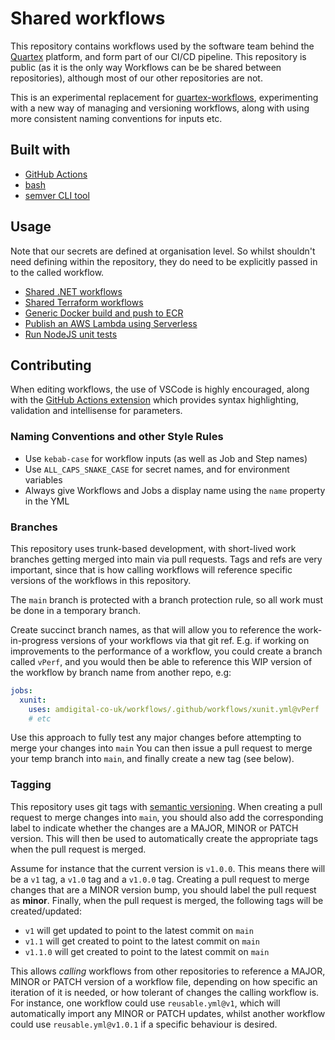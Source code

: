 # Shared workflows

This repository contains workflows used by the software team behind the [Quartex](https://www.quartexcollections.com/) platform, and form part of our CI/CD pipeline. This repository is public (as it is the only way Workflows can be be shared between repositories), although most of our other repositories are not.

This is an experimental replacement for [quartex-workflows](https://github.com/amdigital-co-uk/quartex-workflows), experimenting with a new way of managing and versioning workflows, along with using more consistent naming conventions for inputs etc.

## Built with

- [GitHub Actions](https://docs.github.com/en/actions)
- [bash](https://www.gnu.org/software/bash/)
- [semver CLI tool](https://github.com/fsaintjacques/semver-tool#installation)

## Usage

Note that our secrets are defined at organisation level. So whilst shouldn't need defining within the repository, they do need to be explicitly passed in to the called workflow.

- [Shared .NET workflows](./DOTNET.md)
- [Shared Terraform workflows](./TERRAFORM.md)
- [Generic Docker build and push to ECR](./OTHER.md#build-a-docker-application-and-push-to-ecr)
- [Publish an AWS Lambda using Serverless](./OTHER.md#deploy-a-nodejs-lambda-function-using-docker--serverless)
- [Run NodeJS unit tests](./OTHER.md#run-unit-tests-for-a-nodejs-application)

## Contributing

When editing workflows, the use of VSCode is highly encouraged, along with the [GitHub Actions extension](https://marketplace.visualstudio.com/items?itemName=cschleiden.vscode-github-actions) which provides syntax highlighting, validation and intellisense for parameters.

### Naming Conventions and other Style Rules

- Use `kebab-case` for workflow inputs (as well as Job and Step names)
- Use `ALL_CAPS_SNAKE_CASE` for secret names, and for environment variables
- Always give Workflows and Jobs a display name using the `name` property in the YML

### Branches

This repository uses trunk-based development, with short-lived work branches getting merged into main via pull requests. Tags and refs are very important, since that is how calling workflows will reference specific versions of the workflows in this repository.

The `main` branch is protected with a branch protection rule, so all work must be done in a temporary branch.

Create succinct branch names, as that will allow you to reference the work-in-progress versions of your workflows via that git ref. E.g. if working on improvements to the performance of a workflow, you could create a branch called `vPerf`, and you would then be able to reference this WIP version of the workflow by branch name from another repo, e.g:

```yml
jobs:
  xunit:
    uses: amdigital-co-uk/workflows/.github/workflows/xunit.yml@vPerf
    # etc
```

Use this approach to fully test any major changes before attempting to merge your changes into `main` You can then issue a pull request to merge your temp branch into `main`, and finally create a new tag (see below).

### Tagging

This repository uses git tags with [semantic versioning](https://semver.org/). When creating a pull request to merge changes into `main`, you should also add the corresponding label to indicate whether the changes are a MAJOR, MINOR or PATCH version. This will then be used to automatically create the appropriate tags when the pull request is merged.

Assume for instance that the current version is `v1.0.0`. This means there will be a `v1` tag, a `v1.0` tag and a `v1.0.0` tag. Creating a pull request to merge changes that are a MINOR version bump, you should label the pull request as **minor**. Finally, when the pull request is merged, the following tags will be created/updated:

- `v1` will get updated to point to the latest commit on `main`
- `v1.1` will get created to point to the latest commit on `main`
- `v1.1.0` will get created to point to the latest commit on `main`

This allows *calling* workflows from other repositories to reference a MAJOR, MINOR or PATCH version of a workflow file, depending on how specific an iteration of it is needed, or how tolerant of changes the calling workflow is. For instance, one workflow could use `reusable.yml@v1`, which will automatically import any MINOR or PATCH updates, whilst another workflow could use `reusable.yml@v1.0.1` if a specific behaviour is desired.
